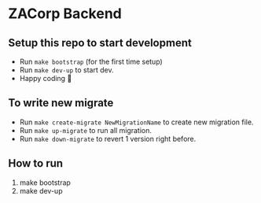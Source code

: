 #  ZACorp Backend

## Setup this repo to start development

-   Run `make bootstrap` (for the first time setup)
-   Run `make dev-up` to start dev.
-   Happy coding :tada:

## To write new migrate

-   Run `make create-migrate NewMigrationName` to create new migration file.
-   Run `make up-migrate` to run all migration.
-   Run `make down-migrate` to revert 1 version right before.

## How to run
1. make bootstrap
2. make dev-up

